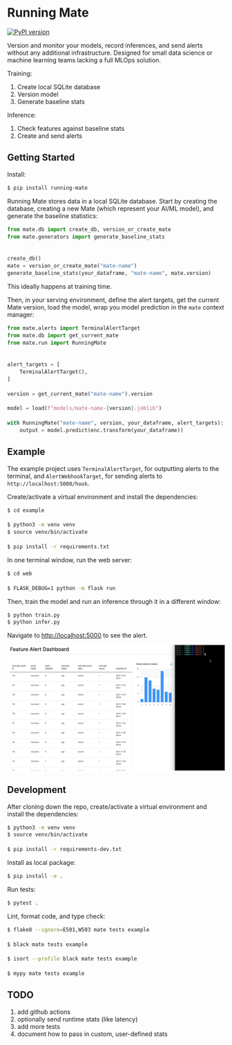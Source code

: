 # Running Mate

[![PyPI version](https://badge.fury.io/py/running-mate.svg)](https://badge.fury.io/py/running-mate)

Version and monitor your models, record inferences, and send alerts without any additional infrastructure. Designed for small data science or machine learning teams lacking a full MLOps solution.

Training:

1. Create local SQLite database
1. Version model
1. Generate baseline stats

Inference:

1. Check features against baseline stats
1. Create and send alerts

## Getting Started

Install:

```sh
$ pip install running-mate
```

Running Mate stores data in a local SQLite database. Start by creating the database, creating a new Mate (which represent your AI/ML model), and generate the baseline statistics:

```python
from mate.db import create_db, version_or_create_mate
from mate.generators import generate_baseline_stats


create_db()
mate = version_or_create_mate("mate-name")
generate_baseline_stats(your_dataframe, "mate-name", mate.version)
```

This ideally happens at training time.

Then, in your serving environment, define the alert targets, get the current Mate version, load the model, wrap you model prediction in the `mate` context manager:


```python
from mate.alerts import TerminalAlertTarget
from mate.db import get_current_mate
from mate.run import RunningMate


alert_targets = [
    TerminalAlertTarget(),
]

version = get_current_mate("mate-name").version

model = load(f"models/mate-name-{version}.joblib")

with RunningMate("mate-name", version, your_dataframe, alert_targets):
    output = model.predict(enc.transform(your_dataframe))
```

## Example

The example project uses `TerminalAlertTarget`, for outputting alerts to the terminal, and `AlertWebhookTarget`, for sending alerts to `http://localhost:5000/hook`.

Create/activate a virtual environment and install the dependencies:

```sh
$ cd example

$ python3 -m venv venv
$ source venv/bin/activate

$ pip install -r requirements.txt
```

In one terminal window, run the web server:

```sh
$ cd web

$ FLASK_DEBUG=1 python -m flask run
```

Then, train the model and run an inference through it in a different window:

```sh
$ python train.py
$ python infer.py
```

Navigate to [http://localhost:5000](http://localhost:5000) to see the alert.

![](example/example.gif)

## Development

After cloning down the repo, create/activate a virtual environment and install the dependencies:

```sh
$ python3 -m venv venv
$ source venv/bin/activate

$ pip install -r requirements-dev.txt
```

Install as local package:

```sh
$ pip install -e .
```

Run tests:

```sh
$ pytest .
```

Lint, format code, and type check:

```sh
$ flake8 --ignore=E501,W503 mate tests example

$ black mate tests example

$ isort --profile black mate tests example

$ mypy mate tests example
```

## TODO

1. add github actions
1. optionally send runtime stats (like latency)
1. add more tests
1. document how to pass in custom, user-defined stats
